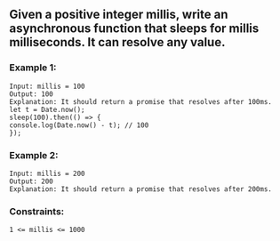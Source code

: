 ## Given a positive integer millis, write an asynchronous function that sleeps for millis milliseconds. It can resolve any value.

### Example 1:

```
Input: millis = 100
Output: 100
Explanation: It should return a promise that resolves after 100ms.
let t = Date.now();
sleep(100).then(() => {
console.log(Date.now() - t); // 100
});
```

### Example 2:

```
Input: millis = 200
Output: 200
Explanation: It should return a promise that resolves after 200ms.

```

### Constraints:

```
1 <= millis <= 1000
```
